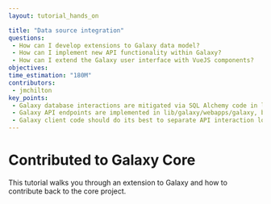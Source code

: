 ```yaml
---
layout: tutorial_hands_on

title: "Data source integration"
questions:
 - How can I develop extensions to Galaxy data model?
 - How can I implement new API functionality within Galaxy?
 - How can I extend the Galaxy user interface with VueJS components?
objectives:
time_estimation: "180M"
contributors:
 - jmchilton
key_points:
 - Galaxy database interactions are mitigated via SQL Alchemy code in lib/galaxy/model.
 - Galaxy API endpoints are implemented in lib/galaxy/webapps/galaxy, but generally defer to application logic in lib/galaxy/managers. 
 - Galaxy client code should do its best to separate API interaction logic from display components.
---
```


# Contributed to Galaxy Core 

This tutorial walks you through an extension to Galaxy and how to contribute back to the core project.

